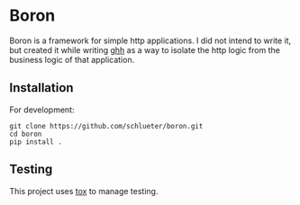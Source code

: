 # Boron
Boron is a framework for simple http applications. I did not intend to write it, but
created it while writing [ghh](github.com/schlueter/ghh) as a way to isolate the http
logic from the business logic of that application.

## Installation

For development:

    git clone https://github.com/schlueter/boron.git
    cd boron
    pip install .

## Testing
This project uses [tox](https://tox.readthedocs.io/) to manage testing.
